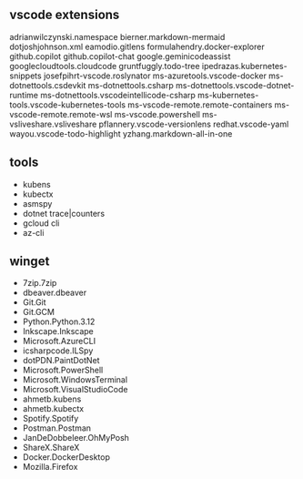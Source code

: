 ## vscode extensions
adrianwilczynski.namespace
bierner.markdown-mermaid
dotjoshjohnson.xml
eamodio.gitlens
formulahendry.docker-explorer
github.copilot
github.copilot-chat
google.geminicodeassist
googlecloudtools.cloudcode
gruntfuggly.todo-tree
ipedrazas.kubernetes-snippets
josefpihrt-vscode.roslynator
ms-azuretools.vscode-docker
ms-dotnettools.csdevkit
ms-dotnettools.csharp
ms-dotnettools.vscode-dotnet-runtime
ms-dotnettools.vscodeintellicode-csharp
ms-kubernetes-tools.vscode-kubernetes-tools
ms-vscode-remote.remote-containers
ms-vscode-remote.remote-wsl
ms-vscode.powershell
ms-vsliveshare.vsliveshare
pflannery.vscode-versionlens
redhat.vscode-yaml
wayou.vscode-todo-highlight
yzhang.markdown-all-in-one

## tools
- kubens
- kubectx
- asmspy
- dotnet trace|counters
- gcloud cli
- az-cli


## winget
- 7zip.7zip 
- dbeaver.dbeaver
- Git.Git
- Git.GCM
- Python.Python.3.12
- Inkscape.Inkscape
- Microsoft.AzureCLI
- icsharpcode.ILSpy
- dotPDN.PaintDotNet
- Microsoft.PowerShell
- Microsoft.WindowsTerminal 
- Microsoft.VisualStudioCode
- ahmetb.kubens
- ahmetb.kubectx 
- Spotify.Spotify
- Postman.Postman 
- JanDeDobbeleer.OhMyPosh
- ShareX.ShareX 
- Docker.DockerDesktop
- Mozilla.Firefox
